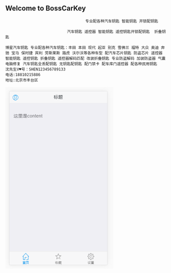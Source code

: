 ## Welcome to BossCarKey
                                       专业配各种汽车钥匙 智能钥匙 开锁配钥匙

                               汽车钥匙 遥控器 智能钥匙 遥控钥匙开锁配钥匙  折叠钥匙

    博星汽车钥匙 专业配各种汽车钥匙：丰田 本田 现代 起亚 别克 雪佛兰 福特 大众 奥迪 奔驰 宝马 保时捷 宾利 劳斯莱斯 路虎 沃尔沃等各种车型 配汽车芯片钥匙 防盗芯片 遥控器 智能钥匙 遥控钥匙 折叠钥匙 遥控器解码匹配 改装折叠钥匙 专业防盗解码 加装防盗器 气囊电脑修复 汽车钥匙全丢配钥匙 无钥匙配钥匙 配门禁卡 配车库门遥控器 配各种民用钥匙  
    沈先生V♥号：SHEN123456789133 
    电话:18810215886 
    地址:北京市丰台区
![Image text](https://raw.githubusercontent.com/hongmaju/light7Local/master/img/productShow/20170518152848.png)
